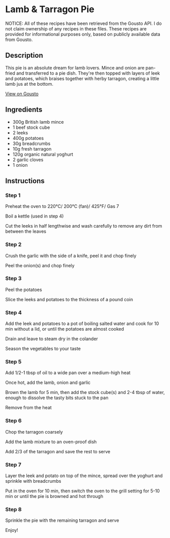 # Lamb & Tarragon Pie

NOTICE: All of these recipes have been retrieved from the Gousto API. I do not claim ownership of any recipes in these files. These recipes are provided for informational purposes only, based on publicly available data from Gousto.

## Description

This pie is an absolute dream for lamb lovers. Mince and onion are pan-fried and transferred to a pie dish. They're then topped with layers of leek and potatoes, which braises together with herby tarragon, creating a little lamb jus at the bottom. 

[View on Gousto](https://www.gousto.co.uk/recipes/cookbook/lamb-tarragon-pie)

## Ingredients

- 300g British lamb mince
- 1 beef stock cube
- 2 leeks
- 400g potatoes
- 30g breadcrumbs
- 10g fresh tarragon
- 120g organic natural yoghurt
- 2 garlic cloves
- 1 onion

## Instructions

### Step 1

Preheat the oven to 220&deg;C/ 200&deg;C (fan)/ 425&deg;F/ Gas 7


Boil a kettle (used in step 4)


Cut the leeks in half lengthwise and wash carefully to remove any dirt from between the leaves

### Step 2

Crush the garlic with the side of a knife, peel it and chop finely


Peel the onion<span class="text-danger">(s)</span> and chop finely

### Step 3

Peel the potatoes


Slice the leeks and potatoes to the thickness of a pound coin

### Step 4

Add the leek and potatoes to a pot of boiling salted water and cook for 10 min without a lid, or until the potatoes are almost cooked


Drain and leave to steam dry in the colander 


Season the vegetables to your taste

### Step 5

Add 1/2-1 tbsp of oil to a wide pan over a medium-high heat


Once hot, add the lamb, onion and garlic 


Brown the lamb for 5 min, then add the stock cube<span class="text-danger">(s)</span> and 2-4 tbsp of water, enough to dissolve the tasty bits stuck to the pan


Remove from the heat

### Step 6

Chop the tarragon coarsely


Add the lamb mixture to an oven-proof dish 


Add 2/3 of the tarragon and save the rest to serve

### Step 7

Layer the leek and potato on top of the mince, spread over the yoghurt and sprinkle with breadcrumbs 


Put in the oven for 10 min, then switch the oven to the grill setting for 5-10 min or until the pie is browned and hot through

### Step 8

Sprinkle the pie with the remaining tarragon and serve


Enjoy!

